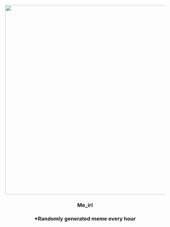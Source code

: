 <p align="center">
        <img src="https://i.redd.it/nwtv7540w4x81.jpg" width="600" height="600">
        </p>
        <h3 align="center">Me_irl</h3>
        <h3 align="center">*Randomly generated meme every hour</h3>
    